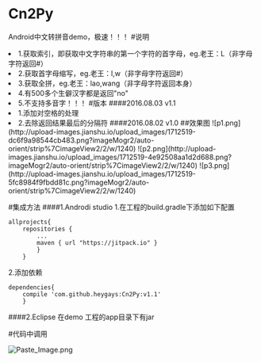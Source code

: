 # Cn2Py
Android中文转拼音demo，极速！！！
#说明
<li>1.获取索引，即获取中文字符串的第一个字符的首字母，eg.老王：L（非字母字符返回#）
<li>2.获取首字母缩写，eg.老王：l,w（非字母字符返回#）
<li>3.获取全拼，eg.老王：lao,wang（非字母字符返回本身）
<li>4.有500多个生僻汉字都是返回"no"
<li>5.不支持多音字！！！
#版本
####2016.08.03 v1.1
<li>1.添加对空格的处理
<li>2.去除返回结果最后的分隔符
####2016.08.02 v1.0
##效果图
![p1.png](http://upload-images.jianshu.io/upload_images/1712519-dc6f9a98544cb483.png?imageMogr2/auto-orient/strip%7CimageView2/2/w/1240)
![p2.png](http://upload-images.jianshu.io/upload_images/1712519-4e92508aa1d2d688.png?imageMogr2/auto-orient/strip%7CimageView2/2/w/1240)
![p3.png](http://upload-images.jianshu.io/upload_images/1712519-5fc8984f9fbdd81c.png?imageMogr2/auto-orient/strip%7CimageView2/2/w/1240)

#集成方法
####1.Androdi studio
1.在工程的build.gradle下添加如下配置<br>
```
allprojects{ 
	repositories {
		...
		maven { url "https://jitpack.io" }
		}
	}
```

2.添加依赖
```
dependencies{
	compile 'com.github.heygays:Cn2Py:v1.1'
	}
```
####2.Eclipse
在demo 工程的app目录下有jar

#代码中调用

![Paste_Image.png](http://upload-images.jianshu.io/upload_images/1712519-c02031c60461e6ab.png?imageMogr2/auto-orient/strip%7CimageView2/2/w/1240)
